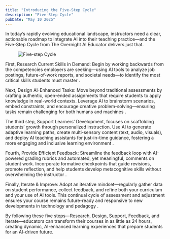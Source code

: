 ```yaml
---
title: "Introducing the Five-Step Cycle"
description: "Five-Step Cycle"
pubDate: "May 10 2025"
---
```


In today’s rapidly evolving educational landscape, instructors need a clear, actionable roadmap to integrate AI into their teaching practice—and the Five-Step Cycle from The Overnight AI Educator delivers just that.

<figure>
<img src="AI-Enhanced Teaching Cycle - visual.png" alt="Five-step Cycle" />
</figure>
First, Research Current Skills in Demand: Begin by working backwards from the competencies employers are seeking—using AI tools to analyze job postings, future-of-work reports, and societal needs—to identify the most critical skills students must master 
.

Next, Design AI-Enhanced Tasks: Move beyond traditional assessments by crafting authentic, open-ended assignments that require students to apply knowledge in real-world contexts. Leverage AI to brainstorm scenarios, embed constraints, and encourage creative problem-solving—ensuring tasks remain challenging for both humans and machines
.

The third step, Support Learners’ Development, focuses on scaffolding students’ growth through personalized instruction. Use AI to generate adaptive learning paths, create multi-sensory content (text, audio, visuals), and deploy AI teaching assistants for just-in-time guidance, fostering a more engaging and inclusive learning environment
.

Fourth, Provide Efficient Feedback: Streamline the feedback loop with AI-powered grading rubrics and automated, yet meaningful, comments on student work. Incorporate formative checkpoints that guide revisions, promote reflection, and help students develop metacognitive skills without overwhelming the instructor
.

Finally, Iterate & Improve: Adopt an iterative mindset—regularly gather data on student performance, collect feedback, and refine both your curriculum and your use of AI tools. This continual cycle of assessment and adjustment ensures your course remains future-ready and responsive to new developments in technology and pedagogy
.

By following these five steps—Research, Design, Support, Feedback, and Iterate—educators can transform their courses in as little as 24 hours, creating dynamic, AI-enhanced learning experiences that prepare students for an AI-driven future.
